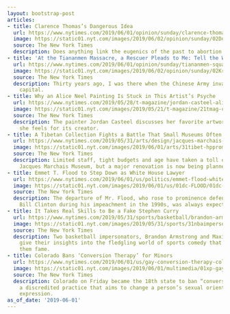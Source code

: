 ```yaml
---
layout: bootstrap-post
articles:
- title: Clarence Thomas’s Dangerous Idea
  url: https://www.nytimes.com/2019/06/01/opinion/sunday/clarence-thomas-abortion.html
  image: https://static01.nyt.com/images/2019/06/02/opinion/sunday/02Douthat1/02Douthat-facebookJumbo.jpg
  source: The New York Times
  description: Does anything link the eugenics of the past to abortion today?
- title: 'At the Tiananmen Massacre, a Rescuer Pleads to Me: Tell the World!'
  url: https://www.nytimes.com/2019/06/01/opinion/sunday/tiananmen-square-protest.html
  image: https://static01.nyt.com/images/2019/06/02/opinion/sunday/02Kristof2/02Kristof2-facebookJumbo.jpg
  source: The New York Times
  description: Thirty years ago, I was there when the Chinese Army invaded its own
    capital.
- title: Why an Alice Neel Painting Is Stuck in This Artist’s Psyche
  url: https://www.nytimes.com/2019/05/28/t-magazine/jordan-casteel-alice-neel.html
  image: https://static01.nyt.com/images/2019/05/21/t-magazine/21tmag-casteel02/21tmag-casteel02-facebookJumbo.jpg
  source: The New York Times
  description: The painter Jordan Casteel discusses her favorite artwork and the affinity
    she feels for its creator.
- title: A Tibetan Collection Fights a Battle That Small Museums Often Face
  url: https://www.nytimes.com/2019/05/31/arts/design/jacques-marchais-museum.html
  image: https://static01.nyt.com/images/2019/06/01/arts/31tibet-hppromo/31tibet-hppromo-facebookJumbo.jpg
  source: The New York Times
  description: Limited staff, tight budgets and age have taken a toll on Staten Island’s
    Jacques Marchais Museum, but a major renovation is now being planned.
- title: Emmet T. Flood to Step Down as White House Lawyer
  url: https://www.nytimes.com/2019/06/01/us/politics/emmet-flood-white-house.html
  image: https://static01.nyt.com/images/2019/06/01/us/01dc-FLOOD/01dc-FLOOD-facebookJumbo.jpg
  source: The New York Times
  description: The departure of Mr. Flood, who rose to prominence defending President
    Bill Clinton during his impeachment in the 1990s, was always expected.
- title: It Takes Real Skills to Be a Fake Stephen Curry
  url: https://www.nytimes.com/2019/05/31/sports/basketball/brandon-armstrong-max-peranidze.html
  image: https://static01.nyt.com/images/2019/05/31/sports/31nbaimpersonators/merlin_155708550_fb17e1e5-bae9-4494-a52a-c823faf946f9-facebookJumbo.jpg
  source: The New York Times
  description: Two basketball impersonators, Brandon Armstrong and Maxim Peranidze,
    give their insights into the fledgling world of sports comedy that has brought
    them fame.
- title: Colorado Bans ‘Conversion Therapy’ for Minors
  url: https://www.nytimes.com/2019/06/01/us/gay-conversion-therapy-colorado.html
  image: https://static01.nyt.com/images/2019/06/01/multimedia/01xp-gayconversion/01xp-gayconversion-facebookJumbo.jpg
  source: The New York Times
  description: Colorado on Friday became the 18th state to ban “conversion therapy,”
    a discredited practice that aims to change a person’s sexual orientation or gender
    expression.
as_of_date: '2019-06-01'
---
```


